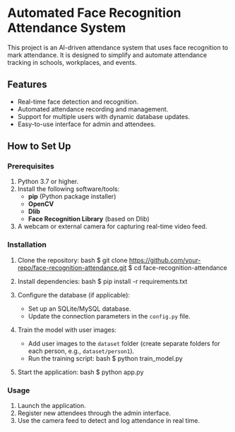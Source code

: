 # Automated Face Recognition Attendance System

This project is an AI-driven attendance system that uses face recognition to mark attendance. It is designed to simplify and automate attendance tracking in schools, workplaces, and events.

## Features
- Real-time face detection and recognition.
- Automated attendance recording and management.
- Support for multiple users with dynamic database updates.
- Easy-to-use interface for admin and attendees.

## How to Set Up

### Prerequisites
1. Python 3.7 or higher.
2. Install the following software/tools:
   - **pip** (Python package installer)
   - **OpenCV**
   - **Dlib**
   - **Face Recognition Library** (based on Dlib)
3. A webcam or external camera for capturing real-time video feed.

### Installation
1. Clone the repository:
   bash
   $ git clone https://github.com/your-repo/face-recognition-attendance.git
   $ cd face-recognition-attendance
   
2. Install dependencies:
   bash
   $ pip install -r requirements.txt
   
3. Configure the database (if applicable):
   - Set up an SQLite/MySQL database.
   - Update the connection parameters in the `config.py` file.

4. Train the model with user images:
   - Add user images to the `dataset` folder (create separate folders for each person, e.g., `dataset/person1`).
   - Run the training script:
     bash
     $ python train_model.py

5. Start the application:
   bash
   $ python app.py

### Usage
1. Launch the application.
2. Register new attendees through the admin interface.
3. Use the camera feed to detect and log attendance in real time.

